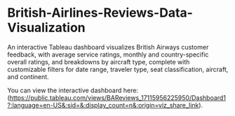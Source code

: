 # British-Airlines-Reviews-Data-Visualization
An interactive Tableau dashboard visualizes British Airways customer feedback, with average service ratings, monthly and country-specific overall ratings, and breakdowns by aircraft type, complete with customizable filters for date range, traveler type, seat classification, aircraft, and continent.

You can view the interactive dashboard here: (https://public.tableau.com/views/BAReviews_17115956225950/Dashboard1?:language=en-US&:sid=&:display_count=n&:origin=viz_share_link).
